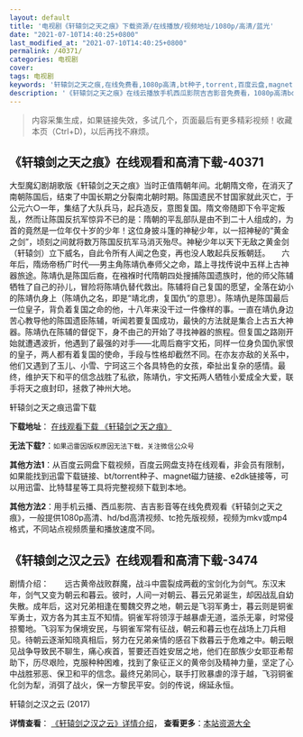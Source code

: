 ```yaml
---
layout: default
title: '电视剧《轩辕剑之天之痕》下载资源/在线播放/视频地址/1080p/高清/蓝光'
date: "2021-07-10T14:40:25+0800"
last_modified_at: "2021-07-10T14:40:25+0800"
permalink: /40371/
categories: 电视剧
cover:
tags: 电视剧
keywords: '轩辕剑之天之痕,在线免费看,1080p高清,bt种子,torrent,百度云盘,magnet,磁力链,迅雷下载资源'
description: '《轩辕剑之天之痕》在线云播放手机西瓜影院吉吉影音免费看，1080p高清bd/hd未删减完整版和tc抢先枪版，mkv/mp4格式，附带bt/torrent种子、magnet/磁力链、百度云盘、网盘资源迅雷下载链接'
---
```


>内容采集生成，如果链接失效，多试几个，页面最后有更多精彩视频！收藏本页（Ctrl+D)，以后再找不麻烦。


## 《轩辕剑之天之痕》在线观看和高清下载-40371

大型魔幻剧胡歌版《轩辕剑之天之痕》当时正值隋朝年间。北朝隋文帝，在消灭了南朝陈国后，结束了中国长期之分裂南北朝时期。陈国遗民不甘国家就此灭亡，于公元六○一年，集结了大队兵马，起兵造反，意图复国。隋文帝随即下令平定叛乱，然而让陈国反抗军惊异不已的是：隋朝的平乱部队是由不到二十人组成的，为首的竟然是一位年仅十岁的少年！这位身披斗篷的神秘少年，以一招神秘的“黄金之剑”，顷刻之间就将数万陈国反抗军马消灭殆尽。神秘少年以天下无敌之黄金剑（轩辕剑）立下威名，自此令所有人闻之色变，再也没人敢起兵反叛朝廷。</div>　　六年后，隋炀帝杨广时代──男主角陈靖仇奉师父之命，踏上寻找传说中五样上古神器旅途。陈靖仇是陈国后裔，在襁褓时代隋朝四处搜捕陈国遗族时，他的师父陈辅牺牲了自己的孙儿，冒险将陈靖仇替代救出。陈辅将自己复国的愿望，全落在幼小的陈靖仇身上（陈靖仇之名，即是“靖北虏，复国仇”的意思）。陈靖仇是陈国最后一位皇子，背负着复国之命的他，十八年来没干过一件像样的事。一直在靖仇身边苦心教导他的陈国遗臣陈辅，听闻若要复国成功，最快的方法就是集合上古五大神器。陈靖仇在陈辅的督促下，身不由己的开始了寻找神器的旅程。但复国之路刚开始就遭遇波折，他遇到了最强的对手——北周后裔宇文拓，同样一位身负国仇家恨的皇子，两人都有着复国的使命，手段与性格却截然不同。在亦友亦敌的关系中，他们又遇到了玉儿、小雪、宁珂这三个各具特色的女孩，牵扯出复杂的感情。最终，维护天下和平的信念战胜了私欲，陈靖仇，宇文拓两人牺牲小爱成全大爱，联手将天之痕封印，拯救了神州大地。</div>


轩辕剑之天之痕迅雷下载

**下载地址**： [在线观看下载 《轩辕剑之天之痕》](https://www.993dy.com//vod-detail-id-11915.html) 


**无法下载?**：`如果迅雷因版权原因无法下载，关注微信公众号 `

**其他方法1**：从百度云网盘下载视频，百度云网盘支持在线观看，非会员有限制，如果能找到迅雷下载链接、bt/torrent种子、magnet磁力链接、e2dk链接等，可以用迅雷、比特彗星等工具将完整视频下载到本地。

**其他方法2**：用手机云播、西瓜影院、吉吉影音等在线免费观看《轩辕剑之天之痕》，一般提供1080p高清、hd/bd高清视频、tc抢先版视频，视频为mkv或mp4格式，不同站点视频质量和播放速度不同。


## 《轩辕剑之汉之云》在线观看和高清下载-3474

剧情介绍：　　远古黄帝战败群魔，战斗中震裂成两截的宝剑化为剑气。东汉末年，剑气又变为朝云和暮云。彼时，人间一对朝云、暮云兄弟诞生，却因战乱自幼失散。成年后，这对兄弟相逢在蜀魏交界之地，朝云是飞羽军勇士，暮云则是铜雀军勇士，双方各为其主互不知情。铜雀军将领淳于越暴虐无道，滥杀无辜，时常侵掠蜀地。飞羽军为保境安民，与铜雀军常有征战，朝云和暮云也在战场上刀兵相见。待朝云逐渐知晓真相后，努力在兄弟亲情的感召下救暮云于危难之中。朝云眼见战争导致民不聊生，痛心疾首，誓要还百姓安居之地，他们在部族少女耶亚希帮助下，历尽艰险，克服种种困难，找到了象征正义的黄帝剑及精神力量，坚定了心中战胜邪恶、保卫和平的信念。最终兄弟同心，联手打败暴虐的淳于越，飞羽铜雀化剑为犁，消弭了战火，保一方黎民平安。剑的传说，绵延永恒。


轩辕剑之汉之云 (2017)

**详情查看**： [《轩辕剑之汉之云》详情介绍](/movie/3474/)， **查看更多**：[本站资源大全](/movie/t/all/)

